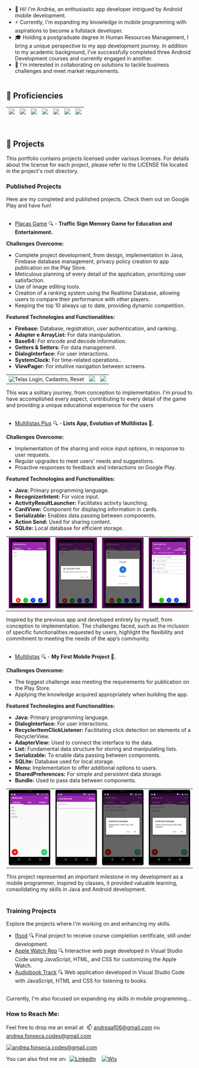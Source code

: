 - 👋 Hi! I'm Andréa, an enthusiastic app developer intrigued by Android mobile development.
- ⚡ Currently, I'm expanding my knowledge in mobile programming with aspirations to become a fullstack developer.
- 🎓 Holding a postgraduate degree in Human Resources Management, I bring a unique perspective to my app development journey. In addition to my academic background, I've successfully completed three Android Development courses and currently engaged in another.
- 💞️ I'm interested in collaborating on solutions to tackle business challenges and meet market requirements.
<br><br>

## 🚀 Proficiencies
| <img width='130%' height='auto' src="https://cdn.jsdelivr.net/gh/devicons/devicon/icons/androidstudio/androidstudio-original-wordmark.svg" /> | <img width='130%' height='auto' src="https://cdn.jsdelivr.net/gh/devicons/devicon/icons/kotlin/kotlin-original-wordmark.svg" /> | <img width='130%' height='auto' src="https://cdn.jsdelivr.net/gh/devicons/devicon/icons/java/java-original-wordmark.svg" /> | <img width='130%' height='auto' src="https://cdn.jsdelivr.net/gh/devicons/devicon/icons/sqlite/sqlite-original-wordmark.svg" /> | <img width='130%' height='auto' src="https://cdn.jsdelivr.net/gh/devicons/devicon/icons/mysql/mysql-original-wordmark.svg" /> | <img width='130%' height='auto' src="https://cdn.jsdelivr.net/gh/devicons/devicon/icons/firebase/firebase-plain-wordmark.svg" /> | <img width='130%' height='auto' src="https://cdn.jsdelivr.net/gh/devicons/devicon@latest/icons/vscode/vscode-original-wordmark.svg" /> |
| --- | --- | --- | --- | --- | --- | --- |

<br>

## 📂 Projects 
This portfolio contains projects licensed under various licenses. For details about the license for each project, please refer to the LICENSE file located in the project's root directory.
### Published Projects 
Here are my completed and published projects. Check them out on Google Play and have fun!<br><br>
- [Placas Game](https://play.google.com/store/apps/details?id=com.deiapp.plakasgame) 🔍 - **Traffic Sign Memory Game for Education and Entertainment.**<br>
  
**Challenges Overcome:**
  - Complete project development, from design, implementation in Java, Firebase database management,  privacy policy creation to app publication on the Play Store.
  - Meticulous planning of every detail of the application, prioritizing user satisfaction.
  - Use of image editing tools.
  - Creation of a ranking system using the Realtime Database, allowing users to compare their performance with other players.
  - Keeping the top 10 always up to date, providing dynamic competition.

**Featured Technologies and Functionalities:**
  - **Firebase:** Database, registration, user authentication, and ranking.
  - **Adapter e ArrayList:** For data manipulation.
  - **Base64:** For encode and decode information.
  - **Getters & Setters:** For data management.
  - **DialogInterface:** For user interactions.
  - **SystemClock:** For time-related operations..
  - **ViewPager:** For intuitive navigation between screens.<br>
  
  <table>
  <tr>
    <td><img src="https://github.com/DeiaApps/DeiaApps/blob/main/cadastro%20login%20reset.gif" alt="Telas Login, Cadastro, Reset" width="150"/></td>
    <td><img src="https://github.com/DeiaApps/DeiaApps/blob/main/jogo.gif"width="150"/></td>
    <td><img src="https://github.com/DeiaApps/DeiaApps/blob/main/login%20logout%20sobre%20ajuda%20record.gif" width="150"/></td>
  </tr> 
  </table>
  
This was a solitary journey, from conception to implementation. 
I'm proud to have accomplished every aspect, contributing to every detail of the game and providing a unique educational experience for the users
<br><br>

- [Multilistas Plus](https://play.google.com/store/apps/details?id=com.deiaapp.multilistasplus) 🔍 - **Lists App, Evolution of Multilistas 🚀.**<br>
  
**Challenges Overcome:**
  - Implementation of the sharing and voice input options, in response to user requests.
  - Regular upgrades to meet users’ needs and suggestions.
  - Proactive responses to feedback and interactions on Google Play.

**Featured Technologies and Functionalities:**
  - **Java:** Primary programming language. 
  - **RecognizerIntent:** For voice input.
  - **ActivityResultLauncher:** Facilitates activity launching.
  - **CardView:**  Component for displaying information in cards.
  - **Serializable:** Enables data passing between components.
  - **Action Send:** Used for sharing content.
  - **SQLite:** Local database for efficient storage.<br>

  <table>
  <tr>
    <td><img src="https://github.com/DeiaApps/DeiaApps/blob/main/1P.png" alt="Tela padrão inicial" width="150"/></td>
    <td><img src="https://github.com/DeiaApps/DeiaApps/blob/main/2P.png" alt="Tela de exclusão total" width="150"/></td>
    <td><img src="https://github.com/DeiaApps/DeiaApps/blob/main/3P.png" alt="Ativando microfone" width="150"/></td>
    <td><img src="https://github.com/DeiaApps/DeiaApps/blob/main/4P.png" alt="Tela exclusão por seleção" width="150"/></td>
  </tr> 
  </table>

  Inspired by the previous app and developed entirely by myself, from conception to implementation. The challenges faced, such as the inclusion of specific functionalities requested by users, highlight the flexibility and commitment to meeting the needs of the app’s community.
<br><br> 

- [Multilistas](https://play.google.com/store/apps/details?id=com.deiapp.listastarefas) 🔍 - **My First Mobile Project 📱.**<br>
  
**Challenges Overcome:**
  - The biggest challenge was meeting the requirements for publication on the Play Store.
  - Applying the knowledge acquired appropriately when building the app.

**Featured Technologies and Functionalities:**
  - **Java:** Primary programming language. 
  - **DialogInterface:** For user interactions.
  - **RecyclerItemClickListener:** Facilitating click detection on elements of a RecyclerView.
  - **AdapterView:** Used to connect the interface to the data.
  - **List:** Fundamental data structure for storing and manipulating lists.
  - **Serializable:** To enable data passing between components.
  - **SQLite:** Database used for local storage.
  - **Menu:** Implementation to offer additional options to users.
  - **SharedPreferences:** For simple and persistent data storage.
  - **Bundle:** Used to pass data between components.<br>

  <table>
  <tr>
    <td><img src="https://github.com/DeiaApps/DeiaApps/blob/main/mercado.png" alt="Tela padrão inicial" width="150"/></td>
    <td><img src="https://github.com/DeiaApps/DeiaApps/blob/main/add.png" alt="Tela de inserção de " width="150"/></td>
    <td><img src="https://github.com/DeiaApps/DeiaApps/blob/main/divDelOne.png" alt="Tela de exclusão individual" width="150"/></td>
    <td><img src="https://github.com/DeiaApps/DeiaApps/blob/main/DelAll.png" alt="Tela de exclusão total" width="150"/></td>
  </tr> 
  </table>

  This project represented an important milestone in my development as a mobile programmer, inspired by classes, it provided valuable learning, consolidating my skills in Java and Android development.
<br><br>
### Training Projects 
Explore the projects where I'm working on and enhancing my skills.<br>
- [Ifood](https://github.com/DeiaApps/Ifood) 🔍 Final project to receive course completion certificate,  still under development. 
- [Apple Watch Rep](https://github.com/DeiaApps/Apple-Watch-Rep) 🔍 Interactive web page developed in Visual Studio Code using JavaScript, HTML, and CSS for customizing the Apple Watch.
- [Audiobook Track](https://github.com/DeiaApps/AudiobookTrack) 🔍 Web application developed in Visual Studio Code with JavaScript, HTML and CSS for listening to books.
<br><br>

Currently, I'm also focused on expanding my skills in mobile programming...
### How to Reach Me:
Feel free to drop me an email at&nbsp;
📫 [andreaaf06@gmail.com](mailto:andreaaf06@gmail.com) ou 
    <a href="mailto:andrea.fonseca.codes@gmail.com">andrea.fonseca.codes@gmail.com</a>
    
[![andrea.fonseca.codes@gmail.com](https://img.shields.io/badge/Gmail-D14836?style=for-the-badge&logo=gmail&logoColor=white)](mailto:andrea.fonseca.codes@gmail.com)

You can also find me on:&nbsp;
[![LinkedIn](https://img.shields.io/badge/LinkedIn-0077B5?style=for-the-badge&logo=linkedin&logoColor=white)](https://www.linkedin.com/in/andreaafonseca/)
&nbsp;&nbsp;
[![Wix](https://img.shields.io/badge/Wix-000?style=for-the-badge&logo=wix&logoColor=white)](https://andreaafonseca.wixsite.com/deiaapp)


<!---
AndreaAFonseca/AndreaAFonseca is a ✨ special ✨ repository because its `README.md` (this file) appears on your GitHub profile.
You can click the Preview link to take a look at your changes.
--->
